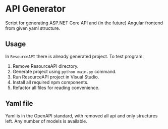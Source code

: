 # API Generator

Script for generating ASP.NET Core API and (in the future) Angular frontend from given yaml structure.

## Usage

In `ResourceAPI` there is already generated project. To test program:

1. Remove ResourceAPI directory.
2. Generate project using `python main.py` command.
3. Run ResourceAPI project in Visual Studio.
4. Install all required npm components.
5. Refactor all files for reading convenience.

## Yaml file

Yaml is in the OpenAPI standard, with removed all api and only structures left. Any number of models is available.
